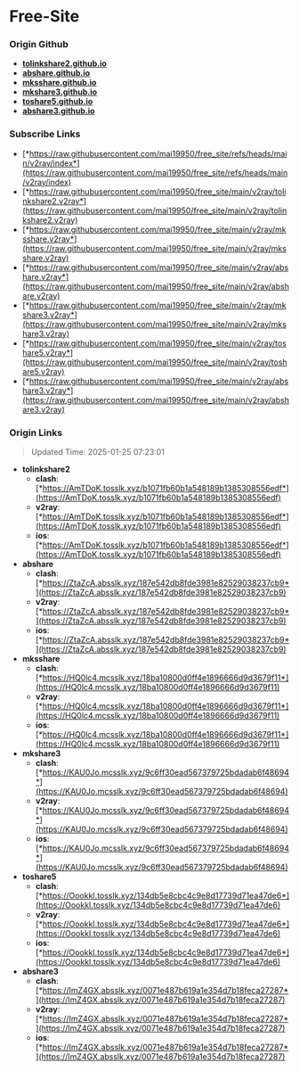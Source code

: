 # Free-Site

### Origin Github

- [**tolinkshare2.github.io**](https://github.com/tolinkshare2/tolinkshare2.github.io)
- [**abshare.github.io**](https://github.com/abshare/abshare.github.io)
- [**mksshare.github.io**](https://github.com/mksshare/mksshare.github.io)
- [**mkshare3.github.io**](https://github.com/mkshare3/mkshare3.github.io)
- [**toshare5.github.io**](https://github.com/toshare5/toshare5.github.io)
- [**abshare3.github.io**](https://github.com/abshare3/abshare3.github.io)

### Subscribe Links

- [*https://raw.githubusercontent.com/mai19950/free_site/refs/heads/main/v2ray/index*](https://raw.githubusercontent.com/mai19950/free_site/refs/heads/main/v2ray/index)
- [*https://raw.githubusercontent.com/mai19950/free_site/main/v2ray/tolinkshare2.v2ray*](https://raw.githubusercontent.com/mai19950/free_site/main/v2ray/tolinkshare2.v2ray)
- [*https://raw.githubusercontent.com/mai19950/free_site/main/v2ray/mksshare.v2ray*](https://raw.githubusercontent.com/mai19950/free_site/main/v2ray/mksshare.v2ray)
- [*https://raw.githubusercontent.com/mai19950/free_site/main/v2ray/abshare.v2ray*](https://raw.githubusercontent.com/mai19950/free_site/main/v2ray/abshare.v2ray)
- [*https://raw.githubusercontent.com/mai19950/free_site/main/v2ray/mkshare3.v2ray*](https://raw.githubusercontent.com/mai19950/free_site/main/v2ray/mkshare3.v2ray)
- [*https://raw.githubusercontent.com/mai19950/free_site/main/v2ray/toshare5.v2ray*](https://raw.githubusercontent.com/mai19950/free_site/main/v2ray/toshare5.v2ray)
- [*https://raw.githubusercontent.com/mai19950/free_site/main/v2ray/abshare3.v2ray*](https://raw.githubusercontent.com/mai19950/free_site/main/v2ray/abshare3.v2ray)

### Origin Links

> Updated Time: 2025-01-25 07:23:01

- **tolinkshare2**
  - **clash**: [*https://AmTDoK.tosslk.xyz/b1071fb60b1a548189b1385308556edf*](https://AmTDoK.tosslk.xyz/b1071fb60b1a548189b1385308556edf)
  - **v2ray**: [*https://AmTDoK.tosslk.xyz/b1071fb60b1a548189b1385308556edf*](https://AmTDoK.tosslk.xyz/b1071fb60b1a548189b1385308556edf)
  - **ios**: [*https://AmTDoK.tosslk.xyz/b1071fb60b1a548189b1385308556edf*](https://AmTDoK.tosslk.xyz/b1071fb60b1a548189b1385308556edf)
- **abshare**
  - **clash**: [*https://ZtaZcA.absslk.xyz/187e542db8fde3981e82529038237cb9*](https://ZtaZcA.absslk.xyz/187e542db8fde3981e82529038237cb9)
  - **v2ray**: [*https://ZtaZcA.absslk.xyz/187e542db8fde3981e82529038237cb9*](https://ZtaZcA.absslk.xyz/187e542db8fde3981e82529038237cb9)
  - **ios**: [*https://ZtaZcA.absslk.xyz/187e542db8fde3981e82529038237cb9*](https://ZtaZcA.absslk.xyz/187e542db8fde3981e82529038237cb9)
- **mksshare**
  - **clash**: [*https://HQ0lc4.mcsslk.xyz/18ba10800d0ff4e1896666d9d3679f11*](https://HQ0lc4.mcsslk.xyz/18ba10800d0ff4e1896666d9d3679f11)
  - **v2ray**: [*https://HQ0lc4.mcsslk.xyz/18ba10800d0ff4e1896666d9d3679f11*](https://HQ0lc4.mcsslk.xyz/18ba10800d0ff4e1896666d9d3679f11)
  - **ios**: [*https://HQ0lc4.mcsslk.xyz/18ba10800d0ff4e1896666d9d3679f11*](https://HQ0lc4.mcsslk.xyz/18ba10800d0ff4e1896666d9d3679f11)
- **mkshare3**
  - **clash**: [*https://KAU0Jo.mcsslk.xyz/9c6ff30ead567379725bdadab6f48694*](https://KAU0Jo.mcsslk.xyz/9c6ff30ead567379725bdadab6f48694)
  - **v2ray**: [*https://KAU0Jo.mcsslk.xyz/9c6ff30ead567379725bdadab6f48694*](https://KAU0Jo.mcsslk.xyz/9c6ff30ead567379725bdadab6f48694)
  - **ios**: [*https://KAU0Jo.mcsslk.xyz/9c6ff30ead567379725bdadab6f48694*](https://KAU0Jo.mcsslk.xyz/9c6ff30ead567379725bdadab6f48694)
- **toshare5**
  - **clash**: [*https://OookkI.tosslk.xyz/134db5e8cbc4c9e8d17739d71ea47de6*](https://OookkI.tosslk.xyz/134db5e8cbc4c9e8d17739d71ea47de6)
  - **v2ray**: [*https://OookkI.tosslk.xyz/134db5e8cbc4c9e8d17739d71ea47de6*](https://OookkI.tosslk.xyz/134db5e8cbc4c9e8d17739d71ea47de6)
  - **ios**: [*https://OookkI.tosslk.xyz/134db5e8cbc4c9e8d17739d71ea47de6*](https://OookkI.tosslk.xyz/134db5e8cbc4c9e8d17739d71ea47de6)
- **abshare3**
  - **clash**: [*https://ImZ4GX.absslk.xyz/0071e487b619a1e354d7b18feca27287*](https://ImZ4GX.absslk.xyz/0071e487b619a1e354d7b18feca27287)
  - **v2ray**: [*https://ImZ4GX.absslk.xyz/0071e487b619a1e354d7b18feca27287*](https://ImZ4GX.absslk.xyz/0071e487b619a1e354d7b18feca27287)
  - **ios**: [*https://ImZ4GX.absslk.xyz/0071e487b619a1e354d7b18feca27287*](https://ImZ4GX.absslk.xyz/0071e487b619a1e354d7b18feca27287)
